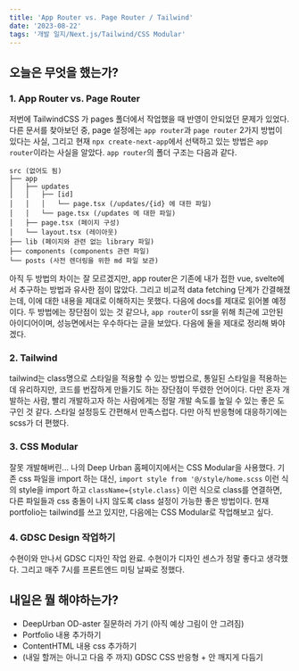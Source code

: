 ```yaml
---
title: 'App Router vs. Page Router / Tailwind'
date: '2023-08-22'
tags: '개발 일지/Next.js/Tailwind/CSS Modular'
---
```


## 오늘은 무엇을 했는가?
### 1. App Router vs. Page Router
저번에 TailwindCSS 가 pages 폴더에서 작업했을 때 반영이 안되었던 문제가 있었다. 다른 문서를 찾아보던 중, page 설정에는 `app router`과 `page router` 2가지 방법이 있다는 사실, 그리고 현재 `npx create-next-app`에서 선택하고 있는 방법은 `app router`이라는 사실을 알았다.
`app router`의 폴더 구조는 다음과 같다.
```
src (없어도 됨)
├── app
│   ├── updates
│   │   ├── [id] 
│   │   │   └── page.tsx (/updates/{id} 에 대한 파일)
│   │   └── page.tsx (/updates 에 대한 파일)
│   ├── page.tsx (페이지 구성)
│   └── layout.tsx (레이아웃)
├── lib (페이지와 관련 없는 library 파일)
├── components (components 관련 파일)
└── posts (사전 렌더링을 위한 md 파일 보관)
```
아직 두 방법의 차이는 잘 모르겠지만, app router은 기존에 내가 접한 vue, svelte에서 추구하는 방법과 유사한 점이 많았다. 그리고 비교적 data fetching 단계가 간결해졌는데, 이에 대한 내용을 제대로 이해하지는 못했다. 다음에 docs를 제대로 읽어볼 예정이다.
두 방법에는 장단점이 있는 것 같으나, `app router`이 ssr을 위해 최근에 고안된 아이디어이며, 성능면에서는 우수하다는 글을 보았다. 다음에 둘을 제대로 정리해 봐야겠다.
### 2. Tailwind
tailwind는 class명으로 스타일을 적용할 수 있는 방법으로, 통일된 스타일을 적용하는데 유리하지만, 코드를 번잡하게 만들기도 하는 장단점이 뚜렸한 언어이다. 
다만 혼자 개발하는 사람, 빨리 개발하고자 하는 사람에게는 정말 개발 속도를 높일 수 있는 좋은 도구인 것 같다. 스타일 설정등도 간편해서 만족스럽다. 다만 아직 반응형에 대응하기에는 scss가 더 편했다. 
### 3. CSS Modular
잘못 개발해버린... 나의 Deep Urban 홈페이지에서는 CSS Modular을 사용했다. 기존 css 파일을 import 하는 대신, `import style from '@/style/home.scss` 이런 식의 style을 import 하고 `className={style.class}` 이런 식으로 class를 연결하면, 다른 파일들과 css 충돌이 나지 않도록 class 설정이 가능한 좋은 방법이다. 현재 portfolio는 tailwind를 쓰고 있지만, 다음에는 CSS Modular로 작업해보고 싶다.
### 4. GDSC Design 작업하기
수현이와 만나서 GDSC 디자인 작업 완료. 수현이가 디자인 센스가 정말 좋다고 생각했다. 그리고 매주 7시를 프론트엔드 미팅 날짜로 정했다.
## 내일은 뭘 해야하는가?
- DeepUrban OD-aster 질문하러 가기 (아직 예상 그림이 안 그려짐)
- Portfolio 내용 추가하기
- ContentHTML 내용 css 추가하기
- (내일 할꺼는 아니고 다음 주 까지) GDSC CSS 반응형 + 안 깨지게 다듬기